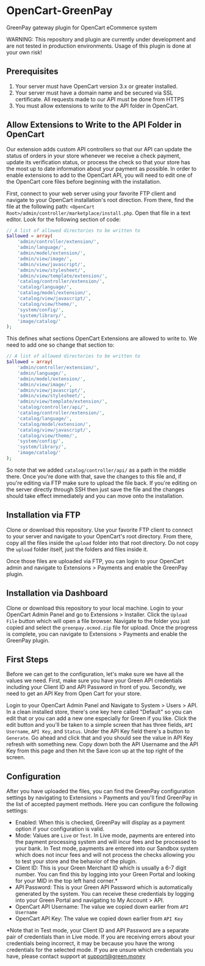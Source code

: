 # OpenCart-GreenPay
GreenPay gateway plugin for OpenCart eCommerce system

WARNING: This repository and plugin are currently under development and are not tested in production environments. Usage of this plugin is done at your own risk!

## Prerequisites
1. Your server must have OpenCart version 3.x or greater installed. 
2. Your server must have a domain name and be secured via SSL certificate. All requests made to our API must be done from HTTPS
3. You must allow extensions to write to the API folder in OpenCart. 

## Allow Extensions to Write to the API Folder in OpenCart
Our extension adds custom API controllers so that our API can update the status of orders in your store whenever we receive a check payment, update its verification status, or process the check so that your store has the most up to date information about your payment as possible. In order to enable extensions to add to the OpenCart API, you will need to edit one of the OpenCart core files before beginning with the installation. 

First, connect to your web server using your favorite FTP client and navigate to your OpenCart installation's root direction. From there, find the file at the following path: `<OpenCart Root>/admin/controller/marketplace/install.php`. Open that file in a text editor. Look for the following section of code: 

```php
// A list of allowed directories to be written to
$allowed = array(
    'admin/controller/extension/',
    'admin/language/',
    'admin/model/extension/',
    'admin/view/image/',
    'admin/view/javascript/',
    'admin/view/stylesheet/',
    'admin/view/template/extension/',
    'catalog/controller/extension/',
    'catalog/language/',
    'catalog/model/extension/',
    'catalog/view/javascript/',
    'catalog/view/theme/',
    'system/config/',
    'system/library/',
    'image/catalog/'
);
```

This defines what sections OpenCart Extensions are allowed to write to. We need to add one so change that section to: 

```php
// A list of allowed directories to be written to
$allowed = array(
    'admin/controller/extension/',
    'admin/language/',
    'admin/model/extension/',
    'admin/view/image/',
    'admin/view/javascript/',
    'admin/view/stylesheet/',
    'admin/view/template/extension/',
    'catalog/controller/api/',
    'catalog/controller/extension/',
    'catalog/language/',
    'catalog/model/extension/',
    'catalog/view/javascript/',
    'catalog/view/theme/',
    'system/config/',
    'system/library/',
    'image/catalog/'
);
```

So note that we added `catalog/controller/api/` as a path in the middle there. Once you're done with that, save the changes to this file and, if you're editing via FTP make sure to upload the file back. If you're editing on the server directly through SSH then just save the file and the changes should take effect immediately and you can move onto the installation.

## Installation via FTP
Clone or download this repository. Use your favorite FTP client to connect to your server and navigate to your OpenCart's root directory. From there, copy all the files inside the `upload` folder into that root directory. Do not copy the `upload` folder itself, just the folders and files inside it.

Once those files are uploaded via FTP, you can login to your OpenCart admin and navigate to Extensions > Payments and enable the GreenPay plugin.

## Installation via Dashboard
Clone or download this repository to your local machine. Login to your OpenCart Admin Panel and go to Extensions > Installer. Click the `Upload File` button which will open a file browser. Navigate to the folder you just copied and select the `greenpay.ocmod.zip` file for upload. Once the progress is complete, you can navigate to Extensions > Payments and enable the GreenPay plugin.

## First Steps
Before we can get to the configuration, let's make sure we have all the values we need. First, make sure you have your Green API credentials including your Client ID and API Password in front of you. Secondly, we need to get an API Key from Open Cart for your store.

Login to your OpenCart Admin Panel and Navigate to System > Users > API. In a clean installed store, there's one key here called "Default" so you can edit that or you can add a new one especially for Green if you like. Click the edit button and you'll be taken to a simple screen that has three fields, `API Username`, `API Key`, and `Status`. Under the API Key field there's a button to `Generate`. Go ahead and click that and you should see the value in API Key refresh with something new. Copy down both the API Username and the API Key from this page and then hit the Save icon up at the top right of the screen.

## Configuration
After you have uploaded the files, you can find the GreenPay configuration settings by navigating to Extensions > Payments and you'll find GreenPay in the list of accepted payment methods. Here you can configure the following settings:
- Enabled: When this is checked, GreenPay will display as a payment option if your configuration is valid.
- Mode: Values are `Live` or `Test`. In Live mode, payments are entered into the payment processing system and will incur fees and be processed to your bank. In Test mode, payments are entered into our Sandbox system which does not incur fees and will not process the checks allowing you to test your store and the behavior of the plugin.
- Client ID: This is your Green Merchant ID which is usually a 6-7 digit number. You can find this by logging into your Green Portal and looking for your MID in the top left hand corner.*
- API Password: This is your Green API Password which is automatically generated by the system. You can receive these credentials by logging into your Green Portal and navigating to My Account > API.
- OpenCart API Username: The value we copied down earlier from `API Username`
- OpenCart API Key: The value we copied down earlier from `API Key`

\*Note that in Test mode, your Client ID and API Password are a separate pair of credentials than in Live mode. If you are receiving errors about your credentials being incorrect, it may be because you have the wrong credentials for the selected mode. If you are unsure which credentials you have, please contact support at support@green.money
